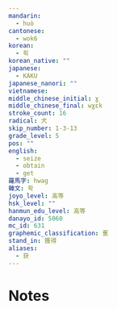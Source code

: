 ```yaml
---
mandarin:
  - huò
cantonese:
  - wok6
korean:
  - 획
korean_native: ""
japanese:
  - KAKU
japanese_nanori: ""
vietnamese:
middle_chinese_initial: ɣ
middle_chinese_final: wɣɛk
stroke_count: 16
radical: 犬
skip_number: 1-3-13
grade_level: 5
pos: ""
english:
  - seize
  - obtain
  - get
羅馬字: hwag
韓文: 확
joyo_level: 高等
hsk_level: ""
hanmun_edu_level: 高等
danayo_id: 5060
mc_id: 631
graphemic_classification: 蒦
stand_in: 獲得
aliases:
  - 获
---
```


# Notes
